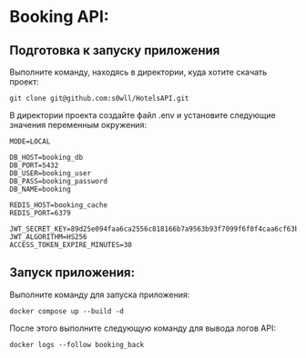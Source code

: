 # Booking API:

## Подготовка к запуску приложения
Выполните команду, находясь в директории, куда хотите скачать проект:
```
git clone git@github.com:s0wll/HotelsAPI.git
```

В директории проекта создайте файл .env и установите следующие значения переменным окружения:
```
MODE=LOCAL

DB_HOST=booking_db
DB_PORT=5432
DB_USER=booking_user
DB_PASS=booking_password
DB_NAME=booking

REDIS_HOST=booking_cache
REDIS_PORT=6379

JWT_SECRET_KEY=89d25e094faa6ca2556c818166b7a9563b93f7099f6f0f4caa6cf63b88e8d3e7
JWT_ALGORITHM=HS256
ACCESS_TOKEN_EXPIRE_MINUTES=30
```

## Запуск приложения:
Выполните команду для запуска приложения:
```
docker compose up --build -d
```

После этого выполните следующую команду для вывода логов API:
```
docker logs --follow booking_back
```